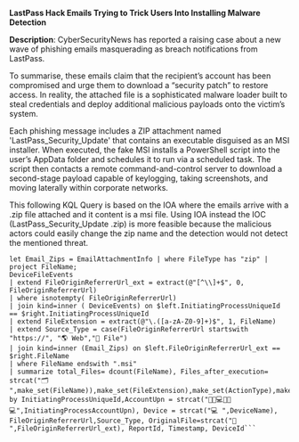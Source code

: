 **LastPass Hack Emails Trying to Trick Users Into Installing Malware Detection**

**Description**: CyberSecurityNews has reported a raising case about a new wave of phishing emails masquerading as breach notifications from LastPass.

To summarise, these emails claim that the recipient’s account has been compromised and urge them to download a “security patch” to restore access.
In reality, the attached file is a sophisticated malware loader built to steal credentials and deploy additional malicious payloads onto the victim’s system.

Each phishing message includes a ZIP attachment named 'LastPass_Security_Update' that contains an executable disguised as an MSI installer. When executed, the fake MSI installs a PowerShell script into the user’s AppData folder and schedules it to run via a scheduled task. The script then contacts a remote command-and-control server to download a second-stage payload capable of keylogging, taking screenshots, and moving laterally within corporate networks.

This following KQL Query is based on the IOA where the emails arrive with a .zip file attached and it content is a msi file. Using IOA instead the IOC (LastPass_Security_Update .zip) is more feasible because the malicious actors could easily change the zip name and the detection would not detect the mentioned threat.
```
let Email_Zips = EmailAttachmentInfo | where FileType has "zip" | project FileName;
DeviceFileEvents
| extend FileOriginReferrerUrl_ext = extract(@"[^\\]+$", 0, FileOriginReferrerUrl)
| where isnotempty( FileOriginReferrerUrl)
| join kind=inner ( DeviceEvents) on $left.InitiatingProcessUniqueId == $right.InitiatingProcessUniqueId
| extend FileExtension = extract(@"\.([a-zA-Z0-9]+)$", 1, FileName)
| extend Source_Type = case(FileOriginReferrerUrl startswith "https://", "🌎 Web","📂 File")
| join kind=inner (Email_Zips) on $left.FileOriginReferrerUrl_ext == $right.FileName
| where FileName endswith ".msi"
| summarize total_Files= dcount(FileName), Files_after_execution= strcat("🗂️ ",make_set(FileName)),make_set(FileExtension),make_set(ActionType),make_set(FolderPath),SHA256_Group=make_set(SHA2561) by InitiatingProcessUniqueId,AccountUpn = strcat("👩🏻💻🧑🏾💻",InitiatingProcessAccountUpn), Device = strcat("💻 ",DeviceName), FileOriginReferrerUrl,Source_Type, OriginalFile=strcat("🚩 ",FileOriginReferrerUrl_ext), ReportId, Timestamp, DeviceId```

